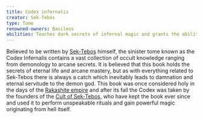```yaml
---
title: Codex infernalis
creator: Sek-Tebos
type: Tome
renowned-owners: Basileos
abilities: Teaches dark secrets of infernal magic and grants the ability to summon and make deals with Sek-Tebos or his subject demons.
---
```


Believed to be written by [Sek-Tebos](https://raldamain.com/en/creatures/superior%20beings/infernals/sektebos.html) himself, the sinister tome known as the Codex Infernalis contains a vast collection of occult knowledge ranging from demonology to arcane secrets. It is believed that this book holds the secrets of eternal life and arcane mastery, but as with everything related to Sek-Tebos there is always a catch which inevitably leads to damnation and eternal servitude to the demon god. This book was once considered holy in the days of the [Rakashite empire](https://raldamain.com/en/ideas/nations/rakashite.html) and after its fall the Codex was taken by the founders of the [Cult of Sek-Tebos](https://raldamain.com/en/ideas/religious%20groups/sek-tebos%20cult.html), who have kept the book ever since and used it to perform unspeakable rituals and gain powerful magic originating from hell itself.
